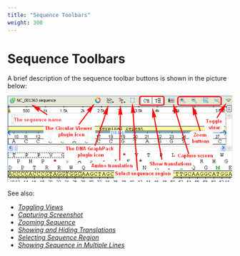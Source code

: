 ```yaml
---
title: "Sequence Toolbars"
weight: 300
---
```


# Sequence Toolbars

A brief description of the sequence toolbar buttons is shown in the picture below:

![](/images/65929377/65929378.png)

See also:

*   [_Toggling Views_](manipulating-sequence/show-and-hide-sequence-view-components)
*   [_Capturing Screenshot_](manipulating-sequence/exporting-sequence-image)
*   [_Zooming Sequence_](manipulating-sequence/zooming-sequence)
*   [_Showing and Hiding Translations_](manipulating-sequence/translating-nucleotide-sequence)
*   [_Selecting Sequence Region_](manipulating-sequence/selecting-sequence-region)
*   [_Showing Sequence in Multiple Lines_](manipulating-sequence/showing-sequence-in-multiple-lines)